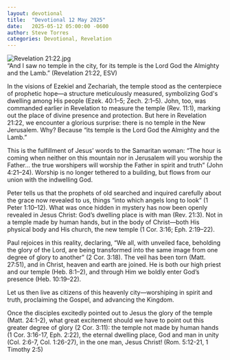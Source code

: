 ```yaml
---
layout: devotional
title:  "Devotional 12 May 2025"
date:   2025-05-12 05:00:00 -0600
author: Steve Torres
categories: Devotional, Revelation
---
```

<img src="https://sitemedia.esteeb.com/file/esteebcomsitemedia/devotional_images/Revelation/Rev-21_22.jpg?raw=true" alt="Revelation 21:22.jpg" style="max-width: 100%; height: auto;">

<div class="scripture">
  “And I saw no temple in the city, for its temple is the Lord God the Almighty and the Lamb.” (Revelation 21:22, ESV)
</div>

In the visions of Ezekiel and Zechariah, the temple stood as the centerpiece of prophetic hope—a structure meticulously measured, symbolizing God's dwelling among His people (Ezek. 40:1–5; Zech. 2:1–5). John, too, was commanded earlier in Revelation to measure the temple (Rev. 11:1), marking out the place of divine presence and protection. But here in Revelation 21:22, we encounter a glorious surprise: there is no temple in the New Jerusalem. Why? Because “its temple is the Lord God the Almighty and the Lamb.”

This is the fulfillment of Jesus’ words to the Samaritan woman: “The hour is coming when neither on this mountain nor in Jerusalem will you worship the Father… the true worshipers will worship the Father in spirit and truth” (John 4:21–24). Worship is no longer tethered to a building, but flows from our union with the indwelling God.

Peter tells us that the prophets of old searched and inquired carefully about the grace now revealed to us, things “into which angels long to look” (1 Peter 1:10–12). What was once hidden in mystery has now been openly revealed in Jesus Christ: God’s dwelling place is with man (Rev. 21:3). Not in a temple made by human hands, but in the body of Christ—both His physical body and His church, the new temple (1 Cor. 3:16; Eph. 2:19–22).

Paul rejoices in this reality, declaring, “We all, with unveiled face, beholding the glory of the Lord, are being transformed into the same image from one degree of glory to another” (2 Cor. 3:18). The veil has been torn (Matt. 27:51), and in Christ, heaven and earth are joined. He is both our high priest and our temple (Heb. 8:1–2), and through Him we boldly enter God’s presence (Heb. 10:19–22).

Let us then live as citizens of this heavenly city—worshiping in spirit and truth, proclaiming the Gospel, and advancing the Kingdom. 

Once the disciples excitedly pointed out to Jesus the glory of the temple (Matt. 24:1-2), what great excitement should we have to point out this greater degree of glory (2 Cor. 3:11): the temple not made by human hands (1 Cor. 3:16-17, Eph. 2:22), the eternal dwelling place, God and man in unity (Col. 2:6-7, Col. 1:26-27), in the one man, Jesus Christ! (Rom. 5:12-21, 1 Timothy 2:5)